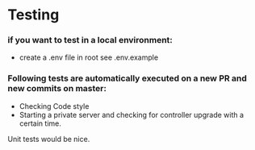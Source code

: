 # Testing

### if you want to test in a local environment:
 - create a .env file in root see .env.example
 
### Following tests are automatically executed on a new PR and new commits on master:
 - Checking Code style
 - Starting a private server and checking for controller upgrade with a certain time.

Unit tests would be nice.
